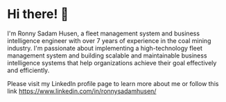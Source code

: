 # Hi there! 👋

I'm Ronny Sadam Husen, a fleet management system and business intelligence engineer with over 7 years of experience in the coal mining industry. I'm passionate about implementing a high-technology fleet management system and building scalable and maintainable business intelligence systems that help organizations achieve their goal effectively and efficiently.

Please visit my LinkedIn profile page to learn more about me or follow this link https://www.linkedin.com/in/ronnysadamhusen/
